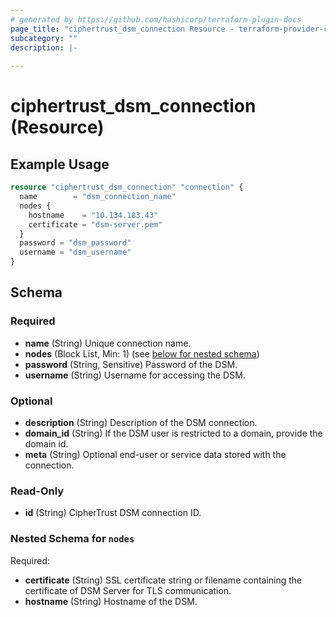 ```yaml
---
# generated by https://github.com/hashicorp/terraform-plugin-docs
page_title: "ciphertrust_dsm_connection Resource - terraform-provider-ciphertrust"
subcategory: ""
description: |-
  
---
```


# ciphertrust_dsm_connection (Resource)



## Example Usage

```terraform
resource "ciphertrust_dsm_connection" "connection" {
  name        = "dsm_connection_name"
  nodes {
    hostname    = "10.134.183.43"
    certificate = "dsm-server.pem"
  }
  password = "dsm_password"
  username = "dsm_username"
}
```

<!-- schema generated by tfplugindocs -->
## Schema

### Required

- **name** (String) Unique connection name.
- **nodes** (Block List, Min: 1) (see [below for nested schema](#nestedblock--nodes))
- **password** (String, Sensitive) Password of the DSM.
- **username** (String) Username for accessing the DSM.

### Optional

- **description** (String) Description of the DSM connection.
- **domain_id** (String) If the DSM user is restricted to a domain, provide the domain id.
- **meta** (String) Optional end-user or service data stored with the connection.

### Read-Only

- **id** (String) CipherTrust DSM connection ID.

<a id="nestedblock--nodes"></a>
### Nested Schema for `nodes`

Required:

- **certificate** (String) SSL certificate string or filename containing the certificate of DSM Server for TLS communication.
- **hostname** (String) Hostname of the DSM.


